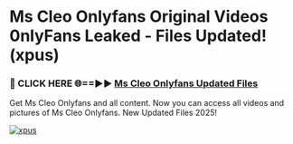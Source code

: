 # Ms Cleo Onlyfans Original Videos 0nlyFans Leaked - Files Updated! (xpus)

<h3>🔴 CLICK HERE 🌐==►► <a href="https://tinyurl.com/2jnfzry5" rel="nofollow">Ms Cleo Onlyfans Updated Files</a></h3>

Get Ms Cleo Onlyfans and all content. Now you can access all videos and pictures of Ms Cleo Onlyfans. New Updated Files 2025!

[![xpus](https://i.imgur.com/GyGTBgg.gif)](https://tinyurl.com/2jnfzry5)
